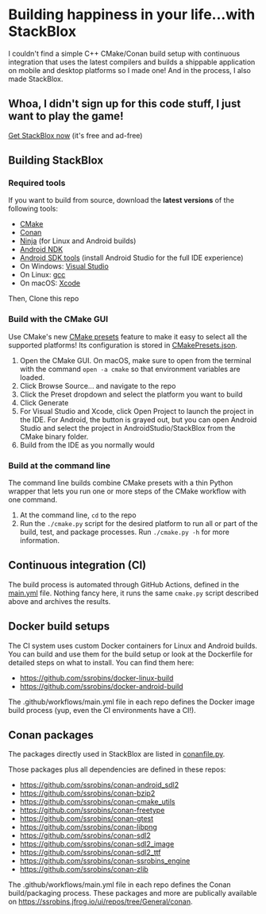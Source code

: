 # Building happiness in your life...with StackBlox
I couldn't find a simple C++ CMake/Conan build setup with continuous integration that uses the latest compilers and builds a shippable application on mobile and desktop platforms so I made one! And in the process, I also made StackBlox.

## Whoa, I didn't sign up for this code stuff, I just want to play the game!
[Get StackBlox now](http://dnqpy.com/stackblox/)
(it's free and ad-free)

## Building StackBlox

### Required tools
If you want to build from source, download the **latest versions** of the following tools:
*  [CMake](https://cmake.org/download/)
*  [Conan](https://conan.io/downloads.html)
*  [Ninja](https://github.com/ninja-build/ninja/releases) (for Linux and Android builds)
*  [Android NDK](https://developer.android.com/ndk/downloads)
*  [Android SDK tools](https://developer.android.com/studio) (install Android Studio for the full IDE experience)
*  On Windows: [Visual Studio](https://visualstudio.microsoft.com/vs/)
*  On Linux: [gcc](https://hub.docker.com/_/gcc)
*  On macOS: [Xcode](https://apps.apple.com/us/app/xcode/id497799835?mt=12)

Then, Clone this repo

### Build with the CMake GUI
Use CMake's new [CMake presets](
https://cmake.org/cmake/help/git-stage/manual/cmake-presets.7.html) feature to make it easy to select all the supported platforms! Its configuration is stored in [CMakePresets.json](CMakePresets.json).
1. Open the CMake GUI. On macOS, make sure to open from the terminal with the command `open -a cmake` so that environment variables are loaded.
1. Click Browse Source... and navigate to the repo
1. Click the Preset dropdown and select the platform you want to build
1. Click Generate
1. For Visual Studio and Xcode, click Open Project to launch the project in the IDE. For Android, the button is grayed out, but you can open Android Studio and select the project in AndroidStudio/StackBlox from the CMake binary folder.
1. Build from the IDE as you normally would

### Build at the command line
The command line builds combine CMake presets with a thin Python wrapper that lets you run one or more steps of the CMake workflow with one command.
1. At the command line, `cd` to the repo
1. Run the `./cmake.py` script for the desired platform to run all or part of the build, test, and package processes. Run `./cmake.py -h` for more information.

## Continuous integration (CI)
The build process is automated through GitHub Actions, defined in the [main.yml](.github/workflows/main.yml) file. Nothing fancy here, it runs the same `cmake.py` script described above and archives the results.

## Docker build setups
The CI system uses custom Docker containers for Linux and Android builds. You can build and use them for the build setup or look at the Dockerfile for detailed steps on what to install. You can find them here:
* https://github.com/ssrobins/docker-linux-build
* https://github.com/ssrobins/docker-android-build

The .github/workflows/main.yml file in each repo defines the Docker image build process (yup, even the CI environments have a CI!).

## Conan packages
The packages directly used in StackBlox are listed in [conanfile.py](conanfile.py).

Those packages plus all dependencies are defined in these repos:
* https://github.com/ssrobins/conan-android_sdl2
* https://github.com/ssrobins/conan-bzip2
* https://github.com/ssrobins/conan-cmake_utils
* https://github.com/ssrobins/conan-freetype
* https://github.com/ssrobins/conan-gtest
* https://github.com/ssrobins/conan-libpng
* https://github.com/ssrobins/conan-sdl2
* https://github.com/ssrobins/conan-sdl2_image
* https://github.com/ssrobins/conan-sdl2_ttf
* https://github.com/ssrobins/conan-ssrobins_engine
* https://github.com/ssrobins/conan-zlib

The .github/workflows/main.yml file in each repo defines the Conan build/packaging process. These packages and more are publically available on https://ssrobins.jfrog.io/ui/repos/tree/General/conan.
